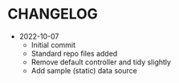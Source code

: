 # CHANGELOG

- 2022-10-07
  - Initial commit
  - Standard repo files added
  - Remove default controller and tidy slightly
  - Add sample (static) data source
